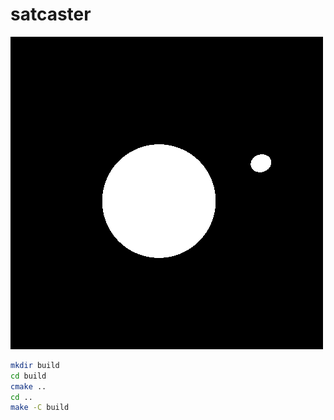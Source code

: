 satcaster
=========

![render](renders/1440914579.bmp)

```sh
mkdir build
cd build
cmake ..
cd ..
make -C build
```

